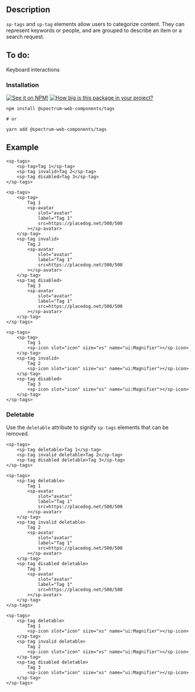 ## Description

`sp-tags` and `sp-tag` elements allow users to categorize content. They can represent keywords or people, and are grouped to describe an item or a search request.

## To do:

Keyboard interactions

### Installation

[![See it on NPM!](https://img.shields.io/npm/v/@spectrum-web-components/tags?style=for-the-badge)](https://www.npmjs.com/package/@spectrum-web-components/tags)
[![How big is this package in your project?](https://img.shields.io/bundlephobia/minzip/@spectrum-web-components/tags?style=for-the-badge)](https://bundlephobia.com/result?p=@spectrum-web-components/tags)

```
npm install @spectrum-web-components/tags

# or

yarn add @spectrum-web-components/tags
```

## Example

<sp-icons-medium></sp-icons-medium>

```html-live
<sp-tags>
    <sp-tag>Tag 1</sp-tag>
    <sp-tag invalid>Tag 2</sp-tag>
    <sp-tag disabled>Tag 3</sp-tag>
</sp-tags>
```

```html-live
<sp-tags>
    <sp-tag>
        Tag 1
        <sp-avatar
            slot="avatar"
            label="Tag 1"
            src=https://placedog.net/500/500
        ></sp-avatar>
    </sp-tag>
    <sp-tag invalid>
        Tag 2
        <sp-avatar
            slot="avatar"
            label="Tag 1"
            src=https://placedog.net/500/500
        ></sp-avatar>
    </sp-tag>
    <sp-tag disabled>
        Tag 3
        <sp-avatar
            slot="avatar"
            label="Tag 1"
            src=https://placedog.net/500/500
        ></sp-avatar>
    </sp-tag>
</sp-tags>
```

```html-live
<sp-tags>
    <sp-tag>
        Tag 1
        <sp-icon slot="icon" size="xs" name="ui:Magnifier"></sp-icon>
    </sp-tag>
    <sp-tag invalid>
        Tag 2
        <sp-icon slot="icon" size="xs" name="ui:Magnifier"></sp-icon>
    </sp-tag>
    <sp-tag disabled>
        Tag 3
        <sp-icon slot="icon" size="xs" name="ui:Magnifier"></sp-icon>
    </sp-tag>
</sp-tags>
```

### Deletable

Use the `deletable` attribute to signify `sp-tags` elements that can be removed.

```html-live
<sp-tags>
    <sp-tag deletable>Tag 1</sp-tag>
    <sp-tag invalid deletable>Tag 2</sp-tag>
    <sp-tag disabled deletable>Tag 3</sp-tag>
</sp-tags>
```

```html-live
<sp-tags>
    <sp-tag deletable>
        Tag 1
        <sp-avatar
            slot="avatar"
            label="Tag 1"
            src=https://placedog.net/500/500
        ></sp-avatar>
    </sp-tag>
    <sp-tag invalid deletable>
        Tag 2
        <sp-avatar
            slot="avatar"
            label="Tag 1"
            src=https://placedog.net/500/500
        ></sp-avatar>
    </sp-tag>
    <sp-tag disabled deletable>
        Tag 3
        <sp-avatar
            slot="avatar"
            label="Tag 1"
            src=https://placedog.net/500/500
        ></sp-avatar>
    </sp-tag>
</sp-tags>
```

```html-live
<sp-tags>
    <sp-tag deletable>
        Tag 1
        <sp-icon slot="icon" size="xs" name="ui:Magnifier"></sp-icon>
    </sp-tag>
    <sp-tag invalid deletable>
        Tag 2
        <sp-icon slot="icon" size="xs" name="ui:Magnifier"></sp-icon>
    </sp-tag>
    <sp-tag disabled deletable>
        Tag 3
        <sp-icon slot="icon" size="xs" name="ui:Magnifier"></sp-icon>
    </sp-tag>
</sp-tags>
```
